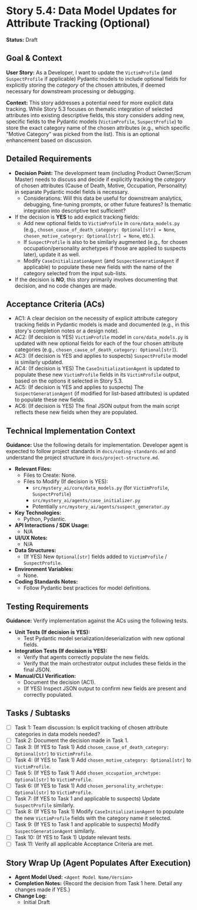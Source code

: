 # Story 5.4: Data Model Updates for Attribute Tracking (Optional)

**Status:** Draft

## Goal & Context

**User Story:** As a Developer, I want to update the `VictimProfile` (and `SuspectProfile` if applicable) Pydantic models to include optional fields for explicitly storing the *category* of the chosen attributes, if deemed necessary for downstream processing or debugging.

**Context:** This story addresses a potential need for more explicit data tracking. While Story 5.3 focuses on thematic integration of selected attributes into existing descriptive fields, this story considers adding new, specific fields to the Pydantic models (`VictimProfile`, `SuspectProfile`) to store the exact category name of the chosen attributes (e.g., which specific "Motive Category" was picked from the list). This is an optional enhancement based on discussion.

## Detailed Requirements

- **Decision Point:** The development team (including Product Owner/Scrum Master) needs to discuss and decide if explicitly tracking the *category* of chosen attributes (Cause of Death, Motive, Occupation, Personality) in separate Pydantic model fields is necessary.
    -   Considerations: Will this data be useful for downstream analytics, debugging, fine-tuning prompts, or other future features? Is thematic integration into descriptive text sufficient?
- If the decision is **YES** to add explicit tracking fields:
    - Add new optional fields to `VictimProfile` in `core/data_models.py` (e.g., `chosen_cause_of_death_category: Optional[str] = None`, `chosen_motive_category: Optional[str] = None`, etc.).
    - If `SuspectProfile` is also to be similarly augmented (e.g., for chosen occupation/personality archetypes if those are applied to suspects later), update it as well.
    - Modify `CaseInitializationAgent` (and `SuspectGenerationAgent` if applicable) to populate these new fields with the name of the category selected from the input sub-lists.
- If the decision is **NO**, this story primarily involves documenting that decision, and no code changes are made.

## Acceptance Criteria (ACs)

- AC1: A clear decision on the necessity of explicit attribute category tracking fields in Pydantic models is made and documented (e.g., in this story's completion notes or a design note).
- AC2: (If decision is YES) `VictimProfile` model in `core/data_models.py` is updated with new optional fields for each of the four chosen attribute categories (e.g., `chosen_cause_of_death_category: Optional[str]`).
- AC3: (If decision is YES and applies to suspects) `SuspectProfile` model is similarly updated.
- AC4: (If decision is YES) The `CaseInitializationAgent` is updated to populate these new `VictimProfile` fields in its `VictimProfile` output, based on the options it selected in Story 5.3.
- AC5: (If decision is YES and applies to suspects) The `SuspectGenerationAgent` (if modified for list-based attributes) is updated to populate these new fields.
- AC6: (If decision is YES) The final JSON output from the main script reflects these new fields when they are populated.

## Technical Implementation Context

**Guidance:** Use the following details for implementation. Developer agent is expected to follow project standards in `docs/coding-standards.md` and understand the project structure in `docs/project-structure.md`.

- **Relevant Files:**
  - Files to Create: None.
  - Files to Modify (If decision is YES):
    - `src/mystery_ai/core/data_models.py` (for `VictimProfile`, `SuspectProfile`)
    - `src/mystery_ai/agents/case_initializer.py`
    - Potentially `src/mystery_ai/agents/suspect_generator.py`
- **Key Technologies:**
  - Python, Pydantic.
- **API Interactions / SDK Usage:**
  - N/A
- **UI/UX Notes:**
  - N/A
- **Data Structures:**
  - (If YES) New `Optional[str]` fields added to `VictimProfile` / `SuspectProfile`.
- **Environment Variables:**
  - None.
- **Coding Standards Notes:**
  - Follow Pydantic best practices for model definitions.

## Testing Requirements

**Guidance:** Verify implementation against the ACs using the following tests.

- **Unit Tests (If decision is YES):**
  - Test Pydantic model serialization/deserialization with new optional fields.
- **Integration Tests (If decision is YES):**
  - Verify that agents correctly populate the new fields.
  - Verify that the main orchestrator output includes these fields in the final JSON.
- **Manual/CLI Verification:**
  - Document the decision (AC1).
  - (If YES) Inspect JSON output to confirm new fields are present and correctly populated.

## Tasks / Subtasks

- [ ] Task 1: Team discussion: Is explicit tracking of chosen attribute categories in data models needed?
- [ ] Task 2: Document the decision made in Task 1.
- [ ] Task 3: (If YES to Task 1) Add `chosen_cause_of_death_category: Optional[str]` to `VictimProfile`.
- [ ] Task 4: (If YES to Task 1) Add `chosen_motive_category: Optional[str]` to `VictimProfile`.
- [ ] Task 5: (If YES to Task 1) Add `chosen_occupation_archetype: Optional[str]` to `VictimProfile`.
- [ ] Task 6: (If YES to Task 1) Add `chosen_personality_archetype: Optional[str]` to `VictimProfile`.
- [ ] Task 7: (If YES to Task 1 and applicable to suspects) Update `SuspectProfile` similarly.
- [ ] Task 8: (If YES to Task 1) Modify `CaseInitializationAgent` to populate the new `VictimProfile` fields with the category name it selected.
- [ ] Task 9: (If YES to Task 1 and applicable to suspects) Modify `SuspectGenerationAgent` similarly.
- [ ] Task 10: (If YES to Task 1) Update relevant tests.
- [ ] Task 11: Verify all applicable Acceptance Criteria are met.

## Story Wrap Up (Agent Populates After Execution)

- **Agent Model Used:** `<Agent Model Name/Version>`
- **Completion Notes:** {Record the decision from Task 1 here. Detail any changes made if YES.}
- **Change Log:**
  - Initial Draft 